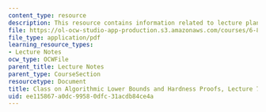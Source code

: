```yaml
---
content_type: resource
description: This resource contains information related to lecture planar SAT.
file: https://ol-ocw-studio-app-production.s3.amazonaws.com/courses/6-890-algorithmic-lower-bounds-fun-with-hardness-proofs-fall-2014/ee115867a0dc99580dfc31acdb84ce4a_MIT6_890F14_L07.pdf
file_type: application/pdf
learning_resource_types:
- Lecture Notes
ocw_type: OCWFile
parent_title: Lecture Notes
parent_type: CourseSection
resourcetype: Document
title: Class on Algorithmic Lower Bounds and Hardness Proofs, Lecture 7 Notes
uid: ee115867-a0dc-9958-0dfc-31acdb84ce4a
---
```

